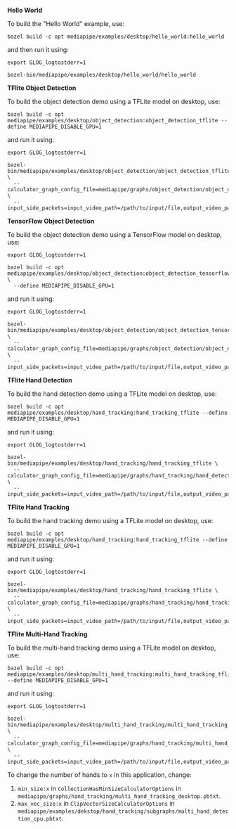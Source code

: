 **Hello World**

To build the "Hello World" example, use:

```
bazel build -c opt mediapipe/examples/desktop/hello_world:hello_world
```

and then run it using:

```
export GLOG_logtostderr=1

bazel-bin/mediapipe/examples/desktop/hello_world/hello_world
```

**TFlite Object Detection**

To build the object detection demo using a TFLite model on desktop, use:

```
bazel build -c opt mediapipe/examples/desktop/object_detection:object_detection_tflite --define MEDIAPIPE_DISABLE_GPU=1
```

and run it using:

```
export GLOG_logtostderr=1

bazel-bin/mediapipe/examples/desktop/object_detection/object_detection_tflite \
  --calculator_graph_config_file=mediapipe/graphs/object_detection/object_detection_desktop_tflite_graph.pbtxt \
  --input_side_packets=input_video_path=/path/to/input/file,output_video_path=/path/to/output/file
```

**TensorFlow Object Detection**

To build the object detection demo using a TensorFlow model on desktop, use:

```
export GLOG_logtostderr=1

bazel build -c opt mediapipe/examples/desktop/object_detection:object_detection_tensorflow \
  --define MEDIAPIPE_DISABLE_GPU=1
```

and run it using:

```
export GLOG_logtostderr=1

bazel-bin/mediapipe/examples/desktop/object_detection/object_detection_tensorflow  \
  --calculator_graph_config_file=mediapipe/graphs/object_detection/object_detection_desktop_tensorflow_graph.pbtxt  \
  --input_side_packets=input_video_path=/path/to/input/file,output_video_path=/path/to/output/file
```

**TFlite Hand Detection**

To build the hand detection demo using a TFLite model on desktop, use:

```
bazel build -c opt mediapipe/examples/desktop/hand_tracking:hand_tracking_tflite --define MEDIAPIPE_DISABLE_GPU=1
```

and run it using:

```
export GLOG_logtostderr=1

bazel-bin/mediapipe/examples/desktop/hand_tracking/hand_tracking_tflite \
  --calculator_graph_config_file=mediapipe/graphs/hand_tracking/hand_detection_desktop.pbtxt \
  --input_side_packets=input_video_path=/path/to/input/file,output_video_path=/path/to/output/file
```

**TFlite Hand Tracking**

To build the hand tracking demo using a TFLite model on desktop, use:

```
bazel build -c opt mediapipe/examples/desktop/hand_tracking:hand_tracking_tflite --define MEDIAPIPE_DISABLE_GPU=1
```

and run it using:

```
export GLOG_logtostderr=1

bazel-bin/mediapipe/examples/desktop/hand_tracking/hand_tracking_tflite \
  --calculator_graph_config_file=mediapipe/graphs/hand_tracking/hand_tracking_desktop.pbtxt \
  --input_side_packets=input_video_path=/path/to/input/file,output_video_path=/path/to/output/file
```

**TFlite Multi-Hand Tracking**

To build the multi-hand tracking demo using a TFLite model on desktop, use:

```
bazel build -c opt mediapipe/examples/desktop/multi_hand_tracking:multi_hand_tracking_tflite --define MEDIAPIPE_DISABLE_GPU=1
```

and run it using:

```
export GLOG_logtostderr=1

bazel-bin/mediapipe/examples/desktop/multi_hand_tracking/multi_hand_tracking_tflite \
  --calculator_graph_config_file=mediapipe/graphs/hand_tracking/multi_hand_tracking_desktop.pbtxt \
  --input_side_packets=input_video_path=/path/to/input/file,output_video_path=/path/to/output/file
```

To change the number of hands to `x` in this application, change:

1. `min_size:x` in `CollectionHasMinSizeCalculatorOptions` in `mediapipe/graphs/hand_tracking/multi_hand_tracking_desktop.pbtxt`.
2. `max_vec_size:x` in `ClipVectorSizeCalculatorOptions` in `mediapipe/examples/dekstop/hand_tracking/subgraphs/multi_hand_detection_cpu.pbtxt`.

